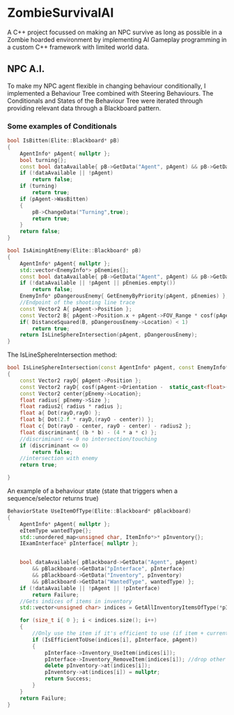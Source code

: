 # ZombieSurvivalAI
A C++ project focussed on making an NPC survive as long as possible in a Zombie hoarded environment by implementing AI Gameplay programming in a custom C++ framework with limited world data.

## NPC A.I.
To make my NPC agent flexible in changing behaviour conditionally, I implemented a Behaviour Tree combined with Steering Behaviours.
The Conditionals and States of the Behaviour Tree were iterated through providing relevant data through a Blackboard pattern.

### Some examples of Conditionals
```cpp
bool IsBitten(Elite::Blackboard* pB)
{
	AgentInfo* pAgent{ nullptr };
	bool turning{};
	const bool dataAvailable{ pB->GetData("Agent", pAgent) && pB->GetData("Turning", turning) };
	if (!dataAvailable || !pAgent)
		return false;
	if (turning)
		return true;
	if (pAgent->WasBitten)
	{
		pB->ChangeData("Turning",true);
		return true;
	}
	return false;
}

bool IsAimingAtEnemy(Elite::Blackboard* pB)
{
	AgentInfo* pAgent{ nullptr };
	std::vector<EnemyInfo*> pEnemies{};
	const bool dataAvailable{ pB->GetData("Agent", pAgent) && pB->GetData("Enemies", pEnemies) };
	if (!dataAvailable || !pAgent || pEnemies.empty())
		return false;
	EnemyInfo* pDangerousEnemy{ GetEnemyByPriority(pAgent, pEnemies) };
	//Endpoint of the shooting line trace
	const Vector2 A{ pAgent->Position };
	const Vector2 B{ pAgent->Position.x + pAgent->FOV_Range * cosf(pAgent->Orientation), pAgent->Position.y + pAgent->FOV_Range * sinf(pAgent->Orientation) };
	if( DistanceSquared(B, pDangerousEnemy->Location) < 1)
		return true;
	return IsLineSphereIntersection(pAgent, pDangerousEnemy);
}
```
The IsLineSphereIntersection method:

```cpp
bool IsLineSphereIntersection(const AgentInfo* pAgent, const EnemyInfo* pEnemy)
{
	const Vector2 rayO{ pAgent->Position };
	const Vector2 rayD{ cosf(pAgent->Orientation -  static_cast<float>(M_PI) / 2), sinf(pAgent->Orientation - static_cast<float>(M_PI) / 2)};
	const Vector2 center{pEnemy->Location};
	float radius{ pEnemy->Size };
	float radius2{ radius * radius };
	float a{ Dot(rayD,rayD) };
	float b{ Dot(2.f * rayD,(rayO - center)) };
	float c{ Dot(rayO - center, rayO - center) - radius2 };
	float discriminant{ (b * b) - (4 * a * c) };
	//discriminant <= 0 no intersection/touching
	if (discriminant <= 0) 
		return false;
	//intersection with enemy
	return true;

}
```

An example of a behaviour state (state that triggers when a sequence/selector returns true)

```cpp
BehaviorState UseItemOfType(Elite::Blackboard* pBlackboard)
{
	AgentInfo* pAgent{ nullptr };
	eItemType wantedType{};
	std::unordered_map<unsigned char, ItemInfo*>* pInventory{};
	IExamInterface* pInterface{ nullptr };


	bool dataAvailable{ pBlackboard->GetData("Agent", pAgent)
		&& pBlackboard->GetData("pInterface", pInterface)
		&& pBlackboard->GetData("Inventory", pInventory)
		&& pBlackboard->GetData("WantedType", wantedType) };
	if (!dataAvailable || !pAgent || !pInterface)
		return Failure;
	//Gets indices of items in inventory
	std::vector<unsigned char> indices = GetAllInventoryItemsOfType(*pInventory, wantedType);

	for (size_t i{ 0 }; i < indices.size(); i++)
	{
		//Only use the item if it's efficient to use (if item + current agent value <= max value
		if (IsEfficientToUse(indices[i], pInterface, pAgent))
		{
			pInterface->Inventory_UseItem(indices[i]);
			pInterface->Inventory_RemoveItem(indices[i]); //drop other items when used (always fully depleted in game on 1 usage)
			delete pInventory->at(indices[i]);
			pInventory->at(indices[i]) = nullptr;
			return Success;
		}
	}
	return Failure;
}
```

